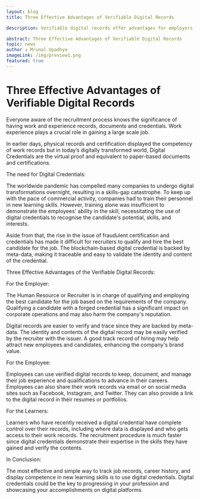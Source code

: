 ```yaml
---
layout: blog
title: Three Effective Advantages of Verifiable Digital Records 

description: Verifiable digital records offer advantages for employers, employees, and learners, enhancing credibility and facilitating career progression.

abstract: Three Effective Advantages of Verifiable Digital Records 
topic: news
author : Mrunal Upadhye
imageLink: /img/preview1.png
featured: true
---
```


# Three Effective Advantages of Verifiable Digital Records
Everyone aware of the recruitment process knows the significance of having work and experience records, documents and credentials. Work experience plays a crucial role in gaining a large scale job. 

In earlier days, physical records and certification displayed the competency of work records but in today’s digitally transformed world, Digital Credentials are the virtual proof and equivalent to paper-based documents and certifications.

The need for Digital Credentials:

The worldwide pandemic has compelled many companies to undergo digital transformations overnight, resulting in a skills-gap catastrophe. To keep up with the pace of commercial activity, companies had to train their personnel in new learning skills. However, training alone was insufficient to demonstrate the employees' ability in the skill, necessitating the use of digital credentials to recognise the candidate's potential, skills, and interests.

Aside from that, the rise in the issue of fraudulent certification and credentials has made it difficult for recruiters to qualify and hire the best candidate for the job. The blockchain-based digital credential is backed by meta-data, making it traceable and easy to validate the identity and content of the credential.

Three Effective Advantages of the Verifiable Digital Records:

For the Employer:

The Human Resource or Recruiter is in charge of qualifying and employing the best candidate for the job based on the requirements of the company. Qualifying a candidate with a forged credential has a significant impact on corporate operations and may also harm the company's reputation.

Digital records are easier to verify and trace since they are backed by meta-data. The identity and contents of the digital record may be easily verified by the recruiter with the issuer. A good track record of hiring may help attract new employees and candidates, enhancing the company's brand value.

For the Employee:

Employees can use verified digital records to keep, document, and manage their job experience and qualifications to advance in their careers. Employees can also share their work records via email or on social media sites such as Facebook, Instagram, and Twitter. They can also provide a link to the digital record in their resumes or portfolios.

For the Learners:

Learners who have recently received a digital credential have complete control over their records, including where data is displayed and who gets access to their work records. The recruitment procedure is much faster since digital credentials demonstrate their expertise in the skills they have gained and verify the contents.

In Conclusion:

The most effective and simple way to track job records, career history, and display competence in new learning skills is to use digital credentials. Digital credentials could be the key to progressing in your profession and showcasing your accomplishments on digital platforms.



